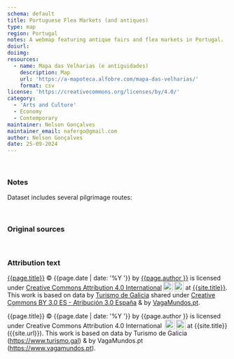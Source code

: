 ```yaml
---
schema: default
title: Portuguese Flea Markets (and antiques)
type: map
region: Portugal
notes: A webmap featuring antique fairs and flea markets in Portugal.
doiurl: 
doiimg: 
resources:
  - name: Mapa das Velharias (e antiguidades)
    description: Map
    url: 'https://a-mapoteca.alfobre.com/mapa-das-velharias/'
    format: csv
license: 'https://creativecommons.org/licenses/by/4.0/'
category:
  - 'Arts and Culture'
  - Economy
  - Contemporary
maintainer: Nelson Gonçalves
maintainer_email: nafergo@gmail.com
author: Nelson Gonçalves
date: 25-09-2024
---
```



<br>


### Notes
Dataset includes several pilgrimage routes:



<br>


### Original sources


<br>


### Attribution text
<span xmlns:cc="http://creativecommons.org/ns#" xmlns:dct="http://purl.org/dc/terms/"><a property="dct:title" rel="cc:attributionURL" href="{{site.url}}{{page.url}}">{{page.title}}</a> © {{page.date | date: '%Y '}} by <a rel="cc:attributionURL dct:creator" property="cc:attributionName" href="https://alfobre.com">{{page.author }}</a> is licensed under <a href="http://creativecommons.org/licenses/by/4.0/?ref=chooser-v1" target="_blank" rel="license noopener noreferrer" style="">Creative Commons Attribution 4.0 International<img style="height:22px!important;margin-left:3px;vertical-align:text-bottom;" src="https://mirrors.creativecommons.org/presskit/icons/cc.svg?ref=chooser-v1"><img style="height:22px!important;margin-left:3px;vertical-align:text-bottom;" src="https://mirrors.creativecommons.org/presskit/icons/by.svg?ref=chooser-v1"></a> at <a href="{{site.url}}">{{site.title}}</a>. 
</span> This work is based on data by [Turismo de Galicia](https://www.turismo.gal/) shared under [Creative Commons BY 3.0 ES - Atribución 3.0 España](https://creativecommons.org/licenses/by/3.0/es/) & by [VagaMundos.pt](https://www.vagamundos.pt/).

{{page.title}} © {{page.date | date: '%Y '}} by {{page.author }} is licensed under Creative Commons Attribution 4.0 International <img style="height:22px!important;margin-left:3px;vertical-align:text-bottom;" src="https://mirrors.creativecommons.org/presskit/icons/cc.svg?ref=chooser-v1"><img style="height:22px!important;margin-left:3px;vertical-align:text-bottom;" src="https://mirrors.creativecommons.org/presskit/icons/by.svg?ref=chooser-v1"> at {{site.title}} ({{site.url}}). This work is based on data by Turismo de Galicia (https://www.turismo.gal) & by VagaMundos.pt (https://www.vagamundos.pt).
